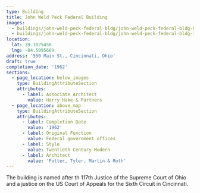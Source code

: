 ```yaml
---
type: Building
title: John Weld Peck Federal Building
images:
  - buildings/john-weld-peck-federal-bldg/john-weld-peck-federal-bldg-0_lvr2gh
  - buildings/john-weld-peck-federal-bldg/john-weld-peck-federal-bldg-1_wbojix
location:
  lat: 39.1025458
  lng: -84.5095669
address: '550 Main St., Cincinnati, Ohio'
draft: true
completion_date: '1962'
sections:
  - page_location: below_images
    type: BuildingAttributeSection
    attributes:
      - label: Associate Architect
        value: Harry Hake & Partners
  - page_location: above_map
    type: BuildingAttributeSection
    attributes:
      - label: Completion Date
        value: '1962'
      - label: Original Function
        value: Federal government offices
      - label: Style
        value: Twentieth Century Modern
      - label: Architect
        value: 'Potter, Tyler, Martin & Roth'
---
```


The building is named after th 117th Justice of the Supreme Court of Ohio and a justice on the US Court of Appeals for the Sixth Circuit in Cincinnati.
